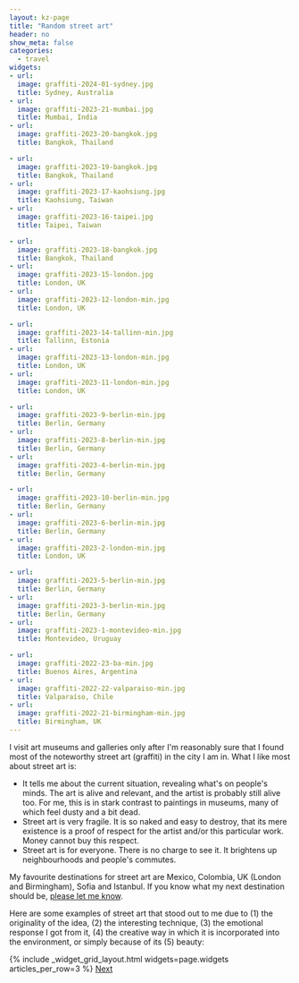 ```yaml
---
layout: kz-page
title: "Random street art"
header: no
show_meta: false
categories:
  - travel
widgets:
- url:
  image: graffiti-2024-01-sydney.jpg
  title: Sydney, Australia
- url:
  image: graffiti-2023-21-mumbai.jpg
  title: Mumbai, India
- url:
  image: graffiti-2023-20-bangkok.jpg
  title: Bangkok, Thailand

- url:
  image: graffiti-2023-19-bangkok.jpg
  title: Bangkok, Thailand
- url:
  image: graffiti-2023-17-kaohsiung.jpg
  title: Kaohsiung, Taiwan
- url:
  image: graffiti-2023-16-taipei.jpg
  title: Taipei, Taiwan

- url:
  image: graffiti-2023-18-bangkok.jpg
  title: Bangkok, Thailand
- url:
  image: graffiti-2023-15-london.jpg
  title: London, UK
- url:
  image: graffiti-2023-12-london-min.jpg
  title: London, UK

- url:
  image: graffiti-2023-14-tallinn-min.jpg
  title: Tallinn, Estonia
- url:
  image: graffiti-2023-13-london-min.jpg
  title: London, UK
- url:
  image: graffiti-2023-11-london-min.jpg
  title: London, UK

- url:
  image: graffiti-2023-9-berlin-min.jpg
  title: Berlin, Germany
- url:
  image: graffiti-2023-8-berlin-min.jpg
  title: Berlin, Germany
- url:
  image: graffiti-2023-4-berlin-min.jpg
  title: Berlin, Germany

- url:
  image: graffiti-2023-10-berlin-min.jpg
  title: Berlin, Germany
- url:
  image: graffiti-2023-6-berlin-min.jpg
  title: Berlin, Germany
- url:
  image: graffiti-2023-2-london-min.jpg
  title: London, UK

- url:
  image: graffiti-2023-5-berlin-min.jpg
  title: Berlin, Germany
- url:
  image: graffiti-2023-3-berlin-min.jpg
  title: Berlin, Germany
- url:
  image: graffiti-2023-1-montevideo-min.jpg
  title: Montevideo, Uruguay

- url:
  image: graffiti-2022-23-ba-min.jpg
  title: Buenos Aires, Argentina
- url:
  image: graffiti-2022-22-valparaiso-min.jpg
  title: Valparaíso, Chile
- url:
  image: graffiti-2022-21-birmingham-min.jpg
  title: Birmingham, UK
---
```


<!-- convert -resize x900 t.jpg tt.jpg -->

I visit art museums and galleries only after I'm reasonably sure that I found most of the noteworthy street art (graffiti) in the city I am in. 
What I like most about street art is:
* It tells me about the current situation, revealing what's on people's minds. The art is alive and relevant, and the artist is probably still alive too. For me, this is in stark contrast to paintings in museums, many of which feel dusty and a bit dead.
* Street art is very fragile. It is so naked and easy to destroy, that its mere existence is a proof of respect for the artist and/or this particular work. Money cannot buy this respect.
* Street art is for everyone. There is no charge to see it. It brightens up neighbourhoods and people's commutes. 

My favourite destinations for street art are Mexico, Colombia, UK (London and Birmingham), Sofia and Istanbul. If you know what my next destination should be, [please let me know](mailto:hello@karina.io).

Here are some examples of street art that stood out to me due to (1) the originality of the idea, (2) the interesting technique, (3) the emotional response I got from it, (4) the creative way in which it is incorporated into the environment, or simply because of its (5) beauty:

{% include _widget_grid_layout.html widgets=page.widgets articles_per_row=3 %}
<a class="button tiny radius" href="/travel/street-art-2/">Next<span class="icon-chevron-right"></span></a>